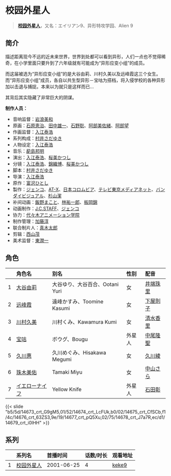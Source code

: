 # 校园外星人


> <u>**[校园外星人](https://bgm.tv/subject/2794)**</u>，又名：エイリアン9、异形特攻学园、Alien 9

## 简介

描述距离现今不远的近未来世界，世界到处都可以看到异形，人们一点也不觉得稀奇，在小学里面只要升到了六年级就有可能成为“异形应变小组”的成员。

而这届被选为“异形应变小组”的是大谷由莉、川村久美以及远峰霞这三个女生。而“异形应变小组”成员，各自以共生型异形－宝咕为搭档，将入侵学校的各种异形加以击退与捕捉。本来以为就只是这样而已...

其背后其实隐藏了非常巨大的阴谋。

**制作人员：**
- 音响监督：[岩浪美和](https://bgm.tv/person/231)
- 原画：[石原恵治](https://bgm.tv/person/2884)、[田中雄一](https://bgm.tv/person/3611)、[石野聡](https://bgm.tv/person/114)、[阿部美佐緒](https://bgm.tv/person/11377)、[阿部望](https://bgm.tv/person/11560)
- 作画监督：[入江泰浩](https://bgm.tv/person/224)
- 系列构成：[村井さだゆき](https://bgm.tv/person/226)
- 人物设定：[入江泰浩](https://bgm.tv/person/224)
- 音乐：[蓜島邦明](https://bgm.tv/person/225)
- 演出：[入江泰浩](https://bgm.tv/person/224)、[桜美かつし](https://bgm.tv/person/1019)
- 分镜：[入江泰浩](https://bgm.tv/person/224)、[錦織博](https://bgm.tv/person/388)、[桜美かつし](https://bgm.tv/person/1019)
- 脚本：[村井さだゆき](https://bgm.tv/person/226)
- 导演：[入江泰浩](https://bgm.tv/person/224)
- 原作：[富沢ひとし](https://bgm.tv/person/7293)
- 製作：[ジェンコ](https://bgm.tv/person/220)、[AT-X](https://bgm.tv/person/230)、[日本コロムビア](https://bgm.tv/person/228)、[テレビ東京メディアネット](https://bgm.tv/person/229)、[バンダイビジュアル](https://bgm.tv/person/56)、[杉山潔](https://bgm.tv/person/63121)
- 补间动画：[飯野まこと](https://bgm.tv/person/18772)、[林祐一郎](https://bgm.tv/person/14362)、[板岡錦](https://bgm.tv/person/12508)
- 动画制作：[J.C.STAFF](https://bgm.tv/person/390)、[ジェンコ](https://bgm.tv/person/220)
- 协力：[代々木アニメーション学院](https://bgm.tv/person/56132)
- 制作管理：[加藤淳](https://bgm.tv/person/35923)
- 联合制片人：[真木太郎](https://bgm.tv/person/372)
- 剪辑：[西山茂](https://bgm.tv/person/6004)
- 美术监督：[東潤一](https://bgm.tv/person/5995)

## 角色

|     |   角色名   |   别名  | 性别 |  配音  |
|:--- |:------  |:----      |:---  |:--   |
| 1 | [大谷由莉](https://bgm.tv/character/14673) | 大谷ゆり、大谷百合、Ootani Yuri | 女 | [井端珠里](https://bgm.tv/person/7294) |
| 2 | [远峰霞](https://bgm.tv/character/14674) | 遠峰かすみ、Toomine Kasumi | 女 | [下屋則子](https://bgm.tv/person/4471) |
| 3 | [川村久美](https://bgm.tv/character/14675) | 川村くみ、Kawamura Kumi | 女 | [清水香里](https://bgm.tv/person/3838) |
| 4 | [宝咕](https://bgm.tv/character/14676) | ボウグ、Bougu | 外星人 | [中尾隆聖](https://bgm.tv/person/4217) |
| 5 | [久川惠](https://bgm.tv/character/14677) | 久川めぐみ、Hisakawa Megumi | 女 | [久川綾](https://bgm.tv/person/3875) |
| 6 | [珠木美佑](https://bgm.tv/character/14678) | Tamaki Miyu | 女 | [中山さら](https://bgm.tv/person/4322) |
| 7 | [イエローナイフ](https://bgm.tv/character/14679) | Yellow Knife | 外星人 | [石田彰](https://bgm.tv/person/3927) |

{{< slide "b5/5d/14673_crt_G9gM5,01/52/14674_crt_LcFUk,b0/02/14675_crt_CfSCb,f1/4c/14676_crt_63ZS3,9e/19/14677_crt_pQ5Xu,02/75/14678_crt_J7a7R,ec/d1/14679_crt_i0lHH" >}}

## 系列

|     | 系列名   | 首播时间       | 话数/时长 | 观看地址                                                    |
| :-- | :---- | :--------- | :---- | :------------------------------------------------------ |
| 1   |[校园外星人](https://bgm.tv/subject/2794)| 2001-06-25 | 4     | [keke9](https://www.keke9.app/play/26836-4-227452.html) |

